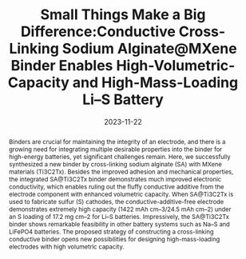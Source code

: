 ---
title: Small Things Make a Big Difference:Conductive Cross-Linking  Sodium Alginate@MXene Binder Enables High-Volumetric-Capacity and  High-Mass-Loading Li–S Battery
authors:
- Lu Cheng
- Ruiyuan Tian
- Yifan Zhao
- Zhixuan Wei
- 蒲鑫
- 朱有亮
- Dong Zhang
- Fei Du
date: '2023-11-22'
doi: 10.1021/acs.nanolett.3c03429
publish_types: 期刊文章
publication: Nano Letters
publication_short: Nano Lett.
abstract: Binders are crucial for maintaining the integrity of an  electrode, and there is a growing need for integrating multiple  desirable properties into the binder for high-energy batteries, yet  significant challenges remain. Here, we successfully synthesized a new  binder by cross-linking sodium alginate (SA) with MXene materials  (Ti3C2Tx). Besides the improved adhesion and mechanical properties, the  integrated SA@Ti3C2Tx binder demonstrates much improved electronic  conductivity, which enables ruling out the fluffy conductive additive  from the electrode component with enhanced volumetric capacity. When  SA@Ti3C2Tx is used to fabricate sulfur (S) cathodes, the  conductive-additive-free electrode demonstrates extremely high capacity  (1422 mAh cm–3/24.5 mAh cm–2) under an S loading of 17.2 mg cm–2 for  Li–S batteries. Impressively, the SA@Ti3C2Tx binder shows remarkable  feasibility in other battery systems such as Na–S and LiFePO4 batteries.  The proposed strategy of constructing a cross-linking conductive binder  opens new possibilities for designing high-mass-loading electrodes with  high volumetric capacity.
url_pdf: https://doi.org/10.1021/acs.nanolett.3c03429
---